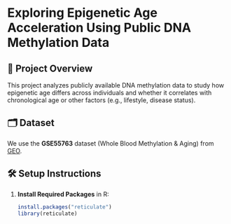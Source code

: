 # Exploring Epigenetic Age Acceleration Using Public DNA Methylation Data  

## 📌 Project Overview  
This project analyzes publicly available DNA methylation data to study how epigenetic age differs across individuals and whether it correlates with chronological age or other factors (e.g., lifestyle, disease status).  

## 🗂 Dataset  
We use the **GSE55763** dataset (Whole Blood Methylation & Aging) from [GEO](https://www.ncbi.nlm.nih.gov/geo/query/acc.cgi?acc=GSE55763).  

## 🛠 Setup Instructions  
1. **Install Required Packages** in R:
   ```r
   install.packages("reticulate")
   library(reticulate)
